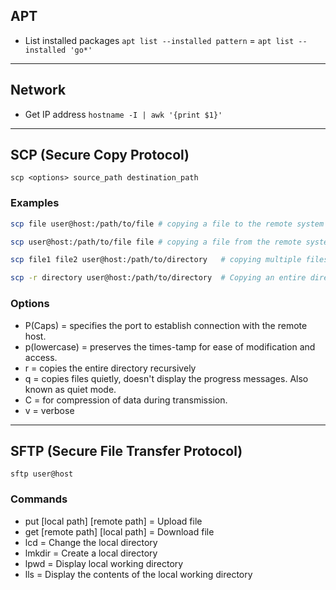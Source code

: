 ## APT

- List installed packages `apt list --installed pattern` = `apt list --installed 'go*'`

---

## Network

- Get IP address `hostname -I | awk '{print $1}'`

---

## SCP (Secure Copy Protocol)

`scp <options> source_path destination_path`

### Examples

```bash
scp file user@host:/path/to/file # copying a file to the remote system

scp user@host:/path/to/file file # copying a file from the remote system

scp file1 file2 user@host:/path/to/directory   # copying multiple files

scp -r directory user@host:/path/to/directory  # Copying an entire directory
```

### Options

- P(Caps) = specifies the port to establish connection with the remote host.
- p(lowercase) = preserves the times-tamp for ease of modification and access.
- r = copies the entire directory recursively
- q = copies files quietly, doesn't display the progress messages. Also known as quiet mode.
- C = for compression of data during transmission.
- v = verbose

---

## SFTP (Secure File Transfer Protocol)

`sftp user@host`

### Commands

- put [local path] [remote path] = Upload file
- get [remote path] [local path] = Download file
- lcd = Change the local directory
- lmkdir = Create a local directory
- lpwd = Display local working directory
- lls = Display the contents of the local working directory

